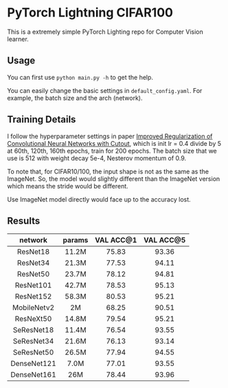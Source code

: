 # PyTorch Lightning CIFAR100

This is a extremely simple PyTorch Lighting repo for Computer Vision learner.

## Usage

You can first use `python main.py -h` to get the help.

You can easily change the basic settings in `default_config.yaml`. For example, the batch size and the arch (network).

## Training Details

I follow the hyperparameter settings in paper [Improved Regularization of Convolutional Neural Networks with Cutout](https://arxiv.org/abs/1708.04552v2), which is init lr = 0.4 divide by 5 at 60th, 120th, 160th epochs, train for 200 epochs. The batch size that we use is 512 with weight decay 5e-4, Nesterov momentum of 0.9.

To note that, for CIFAR10/100, the input shape is not as the same as the ImageNet. 
So, the model would slightly different than the ImageNet version which means the stride would be different.

Use ImageNet model directly would face up to the accuracy lost.

## Results

|   network   | params | VAL ACC@1 | VAL ACC@5 |
| :---------: | :----: | :-----: | :-----: |
|  ResNet18   | 11.2M  |  75.83  |  93.36  |
|  ResNet34   | 21.3M  |  77.53  |  94.11  |
|  ResNet50   | 23.7M  |  78.12  |  94.81  |
|  ResNet101  | 42.7M  |  78.53  |  95.13  |
|  ResNet152  | 58.3M  |  80.53  |  95.21  |
| MobileNetv2 |   2M   |  68.25  |  90.51  |
|  ResNeXt50  | 14.8M  |  79.54  |  95.21  |
| SeResNet18  | 11.4M  |  76.54  |  93.55  |
| SeResNet34  | 21.6M  |  76.13  |  93.14  |
| SeResNet50  | 26.5M  |  77.94  |  94.55  |
| DenseNet121 | 7.0M | 77.01 | 93.55 |
| DenseNet161 | 26M | 78.44 | 93.96 |